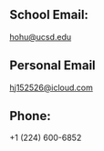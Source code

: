 ## School Email: 
hohu@ucsd.edu <br>

## Personal Email
hj152526@icloud.com <br>

## Phone:
+1 (224) 600-6852
